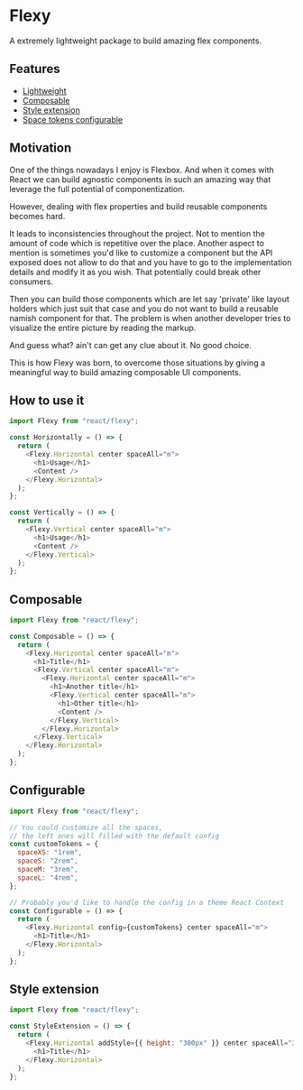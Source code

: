 # Flexy

A extremely lightweight package to build amazing flex components.

## Features

- [Lightweight](#How-to-use-it)
- [Composable](#composable)
- [Style extension](#style-extension)
- [Space tokens configurable](#configurable)

## Motivation

One of the things nowadays I enjoy is Flexbox. And when it comes with React we can build agnostic components in such an amazing way that leverage the full potential of componentization.

However, dealing with flex properties and build reusable components becomes hard.

It leads to inconsistencies throughout the project. Not to mention the amount of code which is repetitive over the place. Another aspect to mention is sometimes you'd like to customize a component but the API exposed does not allow to do that and you have to go to the implementation details and modify it as you wish. That potentially could break other consumers.

Then you can build those components which are let say 'private' like layout holders which just suit that case and you do not want to build a reusable namish component for that. The problem is when another developer tries to visualize the entire picture by reading the markup.

And guess what? ain't can get any clue about it. No good choice.

This is how Flexy was born, to overcome those situations by giving a meaningful way to build amazing composable UI components.

## How to use it

```javascript
import Flexy from "react/flexy";

const Horizontally = () => {
  return (
    <Flexy.Horizontal center spaceAll="m">
      <h1>Usage</h1>
      <Content />
    </Flexy.Horizontal>
  );
};

const Vertically = () => {
  return (
    <Flexy.Vertical center spaceAll="m">
      <h1>Usage</h1>
      <Content />
    </Flexy.Vertical>
  );
};
```

## Composable

```javascript
import Flexy from "react/flexy";

const Composable = () => {
  return (
    <Flexy.Horizontal center spaceAll="m">
      <h1>Title</h1>
      <Flexy.Vertical center spaceAll="m">
        <Flexy.Horizontal center spaceAll="m">
          <h1>Another title</h1>
          <Flexy.Vertical center spaceAll="m">
            <h1>Other title</h1>
            <Content />
          </Flexy.Vertical>
        </Flexy.Horizontal>
      </Flexy.Vertical>
    </Flexy.Horizontal>
  );
};
```

## Configurable

```javascript
import Flexy from "react/flexy";

// You could customize all the spaces,
// the left ones will filled with the default config
const customTokens = {
  spaceXS: "1rem",
  spaceS: "2rem",
  spaceM: "3rem",
  spaceL: "4rem",
};

// Probably you'd like to handle the config in a theme React Context
const Configurable = () => {
  return (
    <Flexy.Horizontal config={customTokens} center spaceAll="m">
      <h1>Title</h1>
    </Flexy.Horizontal>
  );
};
```

## Style extension

```javascript
import Flexy from "react/flexy";

const StyleExtension = () => {
  return (
    <Flexy.Horizontal addStyle={{ height: "300px" }} center spaceAll="3xl">
      <h1>Title</h1>
    </Flexy.Horizontal>
  );
};
```
